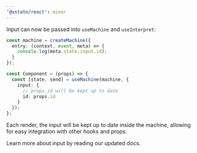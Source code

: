 ```yaml
---
'@xstate/react': minor
---
```


Input can now be passed into `useMachine` and `useInterpret`:

```ts
const machine = createMachine({
  entry: (context, event, meta) => {
    console.log(meta.state.input.id);
  }
});

const Component = (props) => {
  const [state, send] = useMachine(machine, {
    input: {
      // props.id will be kept up to date
      id: props.id
    }
  });
};
```

Each render, the input will be kept up to date inside the machine, allowing for easy integration with other hooks and props.

Learn more about input by reading our updated docs.
